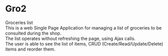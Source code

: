 # Gro2
Groceries list<br>
This is a web Single Page Application for managing a list of groceries to be consulted during the shop. <br>
The list operates without refreshing the page, using Ajax calls.<br>
The user is able to see the list of items, CRUD (Create/Read/Update/Delete) items and reorder them.
